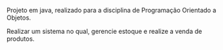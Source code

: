 Projeto em java, realizado para a disciplina de Programação Orientado a Objetos.

Realizar um sistema no qual, gerencie estoque e realize a venda de produtos.
